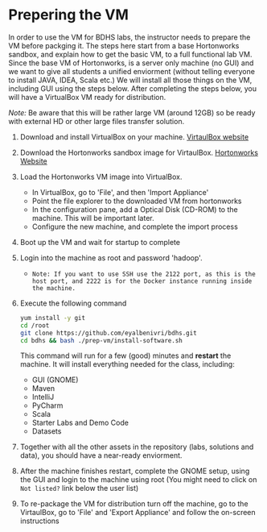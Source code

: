 # Prepering the VM
In order to use the VM for BDHS labs, the instructor needs to prepare the VM before packging it.
The steps here start from a base Hortonworks sandbox, and explain how to get the basic VM, to a full functional lab VM.
Since the base VM of Hortonworks, is a server only machine (no GUI) and we want to give all students a unified enviorment (without telling everyone to install JAVA, IDEA, Scala etc.)
We will install all those things on the VM, including GUI using the steps below.
After completing the steps below, you will have a VirtualBox VM ready for distribution.

_Note:_ Be aware that this will be rather large VM (around 12GB) so be ready with external HD or other large files transfer solution.

1. Download and install VirtualBox on your machine. [VirtaulBox website](https://www.virtualbox.org)
1. Download the Hortonworks sandbox image for VirtaulBox. [Hortonworks Website](http://hortonworks.com)
1. Load the Hortonworks VM image into VirtualBox.
    - In VirtualBox, go to 'File', and then 'Import Appliance'
    - Point the file explorer to the downloaded VM from hortonworks
    - In the configuration pane, add a Optical Disk (CD-ROM) to the machine. This will be important later.
    - Configure the new machine, and complete the import process
1. Boot up the VM and wait for startup to complete
1. Login into the machine as root and password 'hadoop'. 
    - `Note: If you want to use SSH use the 2122 port, as this is the host port, and 2222 is for the Docker instance running inside the machine.`
1. Execute the following command

    ```bash
    yum install -y git
    cd /root
    git clone https://github.com/eyalbenivri/bdhs.git
    cd bdhs && bash ./prep-vm/install-software.sh
    ```

    This command will run for a few (good) minutes and __restart__ the machine. It will install everything needed for the class, including:
    
    - GUI (GNOME)
    - Maven
    - IntelliJ
    - PyCharm
    - Scala
    - Starter Labs and Demo Code
    - Datasets
    

1. Together with all the other assets in the repository (labs, solutions and data), you should have a near-ready enviorment.
1. After the machine finishes restart, complete the GNOME setup, using the GUI and login to the machine using root (You might need to click on `Not listed?` link below the user list)

1. To re-package the VM for distribution turn off the machine, go to the VirtaulBox, go to 'File' and 'Export Appliance' and follow the on-screen instructions
    
